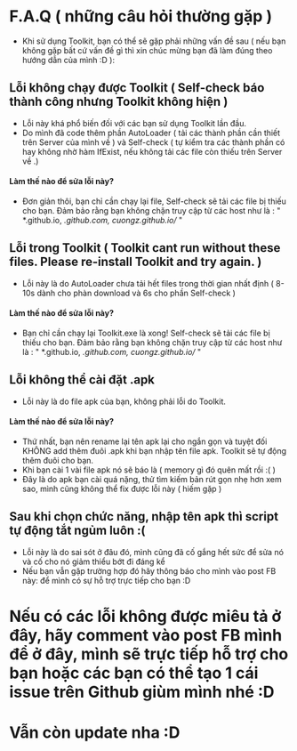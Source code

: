 # F.A.Q ( những câu hỏi thường gặp )
+ Khi sử dụng Toolkit, bạn có thể sẽ gặp phải những vấn đề sau ( nếu bạn không gặp bất cứ vấn đề gì thì xin chúc mừng bạn đã làm đúng theo hướng dẫn của mình :D ):
##  Lỗi không chạy được Toolkit ( Self-check báo thành công nhưng Toolkit không hiện )
+ Lỗi này khá phổ biến đối với các bạn sử dụng Toolkit lần đầu.
+ Do mình đã code thêm phần AutoLoader ( tải các thành phần cần thiết trên Server của mình về ) và Self-check ( tự kiểm tra các thành phần có hay không nhờ hàm IfExist, nếu không tải các file còn thiếu trên Server về .)
#### Làm thế nào để sửa lỗi này?
+ Đơn giản thôi, bạn chỉ cần chạy lại file, Self-check sẽ tải các file bị thiếu cho bạn. Đảm bảo rằng bạn không chặn truy cập từ các host như là : " *.github.io, *.github.com, cuongz.github.io/* "


## Lỗi trong Toolkit ( Toolkit cant run without these files. Please re-install Toolkit and try again. )
+ Lỗi này là do AutoLoader chưa tải hết files trong thời gian nhất định ( 8-10s dành cho phàn download và 6s cho phần Self-check )
#### Làm thế nào để sửa lỗi này?
+ Bạn chỉ cần chạy lại Toolkit.exe là xong! Self-check sẽ tải các file bị thiếu cho bạn. Đảm bảo rằng bạn không chặn truy cập từ các host như là : " *.github.io, *.github.com, cuongz.github.io/* "


## Lỗi không thể cài đặt .apk
+ Lỗi này là do file apk của bạn, không phải lỗi do Toolkit.
#### Làm thế nào để sửa lỗi này?
+ Thứ nhất, bạn nên rename lại tên apk lại cho ngắn gọn và tuyệt đối KHÔNG add thêm đuôi .apk khi bạn nhập tên file apk. Toolkit sẽ tự động thêm đuôi cho bạn.
+ Khi bạn cài 1 vài file apk nó sẽ báo là ( memory gì đó quên mất rồi :( )
+ Đây là do apk bạn cài quá nặng, thử tìm kiếm bản rút gọn nhẹ hơn xem sao, mình cũng không thể fix được lỗi này ( hiếm gặp )


## Sau khi chọn chức năng, nhập tên apk thì script tự động tắt ngủm luôn :(
+ Lỗi này là do sai sót ở đâu đó, mình cũng đã cố gắng hết sức để sửa nó và cố cho nó giảm thiểu bớt đi đáng kể
+ Nếu bạn vẫn gặp trường hợp đó hãy thông báo cho mình vào post FB này: để mình có sự hỗ trợ trực tiếp cho bạn :D


# Nếu có các lỗi không được miêu tả ở đây, hãy comment vào post FB mình để ở đây, mình sẽ trực tiếp hỗ trợ cho bạn hoặc các bạn có thể tạo 1 cái issue trên Github giùm mình nhé :D



# Vẫn còn update nha :D